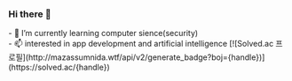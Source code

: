 ### Hi there 👋

<!--
**hanjiung/hanjiung** is a ✨ _special_ ✨ repository because its `README.md` (this file) appears on your GitHub profile.

Here are some ideas to get you started:
--!>


- 🌱 I’m currently learning computer sience(security)<br>

- 📫 interested in app development and artificial intelligence


[![Solved.ac
프로필](http://mazassumnida.wtf/api/v2/generate_badge?boj={handle})](https://solved.ac/{handle})

<!--
- 👯 I’m looking to collaborate on ...

- 🔭 I’m currently working on ...
- 🤔 I’m looking for help with ...
- 💬 Ask me about ...
- 📫 How to reach me: ...
- 😄 Pronouns: ...
- ⚡ Fun fact: ...

--!>
